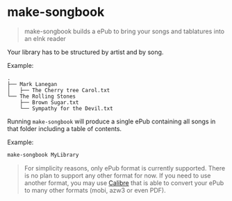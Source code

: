 # make-songbook

> make-songbook builds a ePub to bring your songs and tablatures into an eInk reader

Your library has to be structured by artist and by song.

Example:

```plain
.
├── Mark Lanegan
│   ├── The Cherry tree Carol.txt
└── The Rolling Stones
    ├── Brown Sugar.txt
    └── Sympathy for the Devil.txt
```

Running `make-songbook` will produce a single ePub containing all songs in that folder including a table of contents.

Example:

```bash
make-songbook MyLibrary
```

> For simplicity reasons, only ePub format is currently supported. There is no plan to support any other format for now.
> If you need to use another format, you may use [Calibre](https://calibre-ebook.com/) that is able to convert your ePub
> to many other formats (mobi, azw3 or even PDF).
